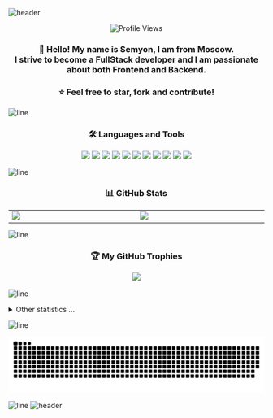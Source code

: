 ![header](https://capsule-render.vercel.app/api?type=waving&height=300&color=timeGradient&text=Hello%20world!&section=header&animation=fadeIn)

<p align="center">
  <img src="https://komarev.com/ghpvc/?username=authorless" alt="Profile Views" />
</p>

<h3 align="center">
  👋 Hello! My name is Semyon, I am from Moscow.<br>
  I strive to become a FullStack developer and I am passionate about both Frontend and Backend.
</h3>

<h3 align="center">
  ⭐ Feel free to star, fork and contribute!
</h3>

![line](https://capsule-render.vercel.app/api?type=rect&color=gradient&height=1)

<h3 align="center">🛠️ Languages and Tools</h3>

<p align="center">
  <img src="https://img.shields.io/badge/-HTML5-%23E44D27?style=flat-square&logo=html5&logoColor=ffffff"/>
  <img src="https://img.shields.io/badge/-CSS3-%231572B6?style=flat-square&logo=css3"/>
  <img src="https://img.shields.io/badge/-JavaScript-%23F7DF1C?style=flat-square&logo=javascript&logoColor=000000&labelColor=%23F7DF1C&color=%23FFCE5A"/>
  <img src="https://img.shields.io/badge/-TypeScript-007ACC?style=flat-square&logo=typescript&logoColor=white"/>
  <img src="https://img.shields.io/badge/-Vue.js-%232c3e50?style=flat-square&logo=vuedotjs"/>
  <img src="https://img.shields.io/badge/-Less-%231d365d?style=flat-square&logo=less&logoColor=ffffff"/>
  <img src="https://img.shields.io/badge/-Sass-%23CC6699?style=flat-square&logo=sass&logoColor=ffffff"/>
  <img src="https://img.shields.io/badge/-ESLint-%234B32C3?style=flat-square&logo=eslint"/>
  <img src="https://img.shields.io/badge/-Prettier-%23F7B93E?style=flat-square&logo=prettier&logoColor=ffffff"/>
  <img src="https://img.shields.io/badge/-Git-%23F05032?style=flat-square&logo=git&logoColor=%23ffffff"/>
  <img src="https://img.shields.io/badge/-VSCode-%23007ACC?style=flat-square&logo=visual-studio-code"/>
</p>

![line](https://capsule-render.vercel.app/api?type=rect&color=gradient&height=1)

<h3 align="center">📊 GitHub Stats</h3>

<table align="center">
  <tr>
    <td width="420px">
      <img width="100%" src="https://github-readme-stats.vercel.app/api/top-langs?username=authorless&show_icons=true&locale=en&layout=compact&card_width=420&bg_color=22272E&text_color=9F9F9F&title_color=9F9F9F&icon_color=9F9F9F&hide_border=true" />
    </td>
    <td width="420px">
      <img width="95%" src="https://github-readme-stats.vercel.app/api?username=authorless&show_icons=true&hide_rank=false&bg_color=22272E&text_color=9F9F9F&title_color=9F9F9F&icon_color=9F9F9F&hide_border=true" />
    </td>
  </tr>
</table>

![line](https://capsule-render.vercel.app/api?type=rect&color=gradient&height=1)

<h3 align="center">🏆 My GitHub Trophies</h3>

<p align="center">
  <a href="https://github.com/ryo-ma/github-profile-trophy">
    <img width="800px" src="https://github-profile-trophy.vercel.app/?username=authorless&theme=gruvbox&no-frame=true"/>
  </a>
</p>

![line](https://capsule-render.vercel.app/api?type=rect&color=gradient&height=1)

<details>
  <summary>Other statistics ...</summary><br/>

<!--START_SECTION:waka-->
![Code Time](http://img.shields.io/badge/Code%20Time-68%20hrs%2035%20mins-blue)

![Profile Views](http://img.shields.io/badge/Profile%20Views-0-blue)

**🐱 My GitHub Data** 

> 📦 11.8 kB Used in GitHub's Storage 
 > 
> 🏆 79 Contributions in the Year 2025
 > 
> 💼 Opted to Hire
 > 
> 📜 7 Public Repositories 
 > 
> 🔑 4 Private Repositories 
 > 
**I'm a Night 🦉** 

```text
🌞 Morning                3 commits           ░░░░░░░░░░░░░░░░░░░░░░░░░   01.54 % 
🌆 Daytime                42 commits          █████░░░░░░░░░░░░░░░░░░░░   21.54 % 
🌃 Evening                74 commits          █████████░░░░░░░░░░░░░░░░   37.95 % 
🌙 Night                  76 commits          ██████████░░░░░░░░░░░░░░░   38.97 % 
```
📅 **I'm Most Productive on Thursday** 

```text
Monday                   21 commits          ███░░░░░░░░░░░░░░░░░░░░░░   10.77 % 
Tuesday                  8 commits           █░░░░░░░░░░░░░░░░░░░░░░░░   04.10 % 
Wednesday                57 commits          ███████░░░░░░░░░░░░░░░░░░   29.23 % 
Thursday                 79 commits          ██████████░░░░░░░░░░░░░░░   40.51 % 
Friday                   15 commits          ██░░░░░░░░░░░░░░░░░░░░░░░   07.69 % 
Saturday                 5 commits           █░░░░░░░░░░░░░░░░░░░░░░░░   02.56 % 
Sunday                   10 commits          █░░░░░░░░░░░░░░░░░░░░░░░░   05.13 % 
```


📊 **This Week I Spent My Time On** 

```text
🕑︎ Time Zone: Europe/Moscow

💬 Programming Languages: 
No Activity Tracked This Week

🔥 Editors: 
No Activity Tracked This Week

💻 Operating System: 
No Activity Tracked This Week
```

**I Mostly Code in JavaScript** 

```text
JavaScript               4 repos             ████░░░░░░░░░░░░░░░░░░░░░   17.39 % 
SCSS                     1 repo              █░░░░░░░░░░░░░░░░░░░░░░░░   04.35 % 
Lua                      1 repo              █░░░░░░░░░░░░░░░░░░░░░░░░   04.35 % 
Vue                      1 repo              █░░░░░░░░░░░░░░░░░░░░░░░░   04.35 % 
CSS                      1 repo              █░░░░░░░░░░░░░░░░░░░░░░░░   04.35 % 
```




 Last Updated on 07/09/2025 00:53:03 UTC
<!--END_SECTION:waka-->
</details>

![line](https://capsule-render.vercel.app/api?type=rect&color=gradient&height=1)

<picture>
  <source media="(prefers-color-scheme: dark)" srcset="https://raw.githubusercontent.com/platane/platane/output/github-contribution-grid-snake-dark.svg">
  <img alt="github contribution grid snake animation" src="https://raw.githubusercontent.com/platane/platane/output/github-contribution-grid-snake.svg">
</picture>

![line](https://capsule-render.vercel.app/api?type=rect&color=gradient&height=1)
![header](https://capsule-render.vercel.app/api?type=waving&height=300&color=timeGradient&text=Come%20again!&section=header&reversal=false&animation=fadeIn&textBg=false&fontAlignY=43&descAlignY=50)
